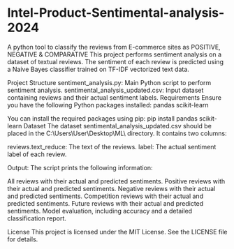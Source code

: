 # Intel-Product-Sentimental-analysis-2024
A python tool to classify the reviews from E-commerce sites as POSITIVE, NEGATIVE & COMPARATIVE
This project performs sentiment analysis on a dataset of textual reviews. The sentiment of each review is predicted using a Naive Bayes classifier trained on TF-IDF vectorized text data.

Project Structure
sentiment_analysis.py: Main Python script to perform sentiment analysis.
sentimental_analysis_updated.csv: Input dataset containing reviews and their actual sentiment labels.
Requirements
Ensure you have the following Python packages installed:
pandas
scikit-learn

You can install the required packages using pip: pip install pandas scikit-learn
Dataset
The dataset sentimental_analysis_updated.csv should be placed in the C:\\Users\\User\\Desktop\\ML\\ directory. It contains two columns:

reviews.text_reduce: The text of the reviews.
label: The actual sentiment label of each review.


Output:
The script prints the following information:

All reviews with their actual and predicted sentiments.
Positive reviews with their actual and predicted sentiments.
Negative reviews with their actual and predicted sentiments.
Competition reviews with their actual and predicted sentiments.
Future reviews with their actual and predicted sentiments.
Model evaluation, including accuracy and a detailed classification report.

License
This project is licensed under the MIT License. See the LICENSE file for details.
